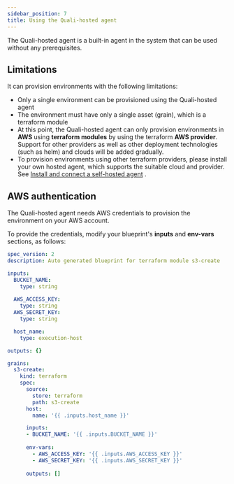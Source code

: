 ```yaml
---
sidebar_position: 7
title: Using the Quali-hosted agent
---
```


The Quali-hosted agent is a built-in agent in the system that can be used without any prerequisites. 

## Limitations
It can provision environments with the following limitations:
- Only a single environment can be provisioned using the Quali-hosted agent
- The environment must have only a single asset (grain), which is a terraform module
- At this point, the Quali-hosted agent can only provision environments in __AWS__ using __terraform modules__ by using the terraform __AWS provider__. Support for other providers as well as other deployment technologies (such as helm) and clouds will be added gradually.
- To provision environments using other terraform providers, please install your own hosted agent, which supports the suitable cloud and provider. See [Install and connect a self-hosted agent](/getting-started/Install-and-connect-self-hosted-agent) .


## AWS authentication 
The Quali-hosted agent needs AWS credentials to provision the environment on your AWS account.

To provide the credentials, modify your blueprint's **inputs** and **env-vars** sections, as follows:


```yaml
spec_version: 2
description: Auto generated blueprint for terraform module s3-create

inputs:
  BUCKET_NAME:
    type: string
  
  AWS_ACCESS_KEY:
    type: string
  AWS_SECRET_KEY:
    type: string

  host_name:
    type: execution-host

outputs: {}

grains:
  s3-create:
    kind: terraform
    spec:
      source:
        store: terraform
        path: s3-create
      host:
        name: '{{ .inputs.host_name }}'

      inputs:
      - BUCKET_NAME: '{{ .inputs.BUCKET_NAME }}'
      
      env-vars: 
        - AWS_ACCESS_KEY: '{{ .inputs.AWS_ACCESS_KEY }}'
        - AWS_SECRET_KEY: '{{ .inputs.AWS_SECRET_KEY }}'
      
      outputs: []

```
